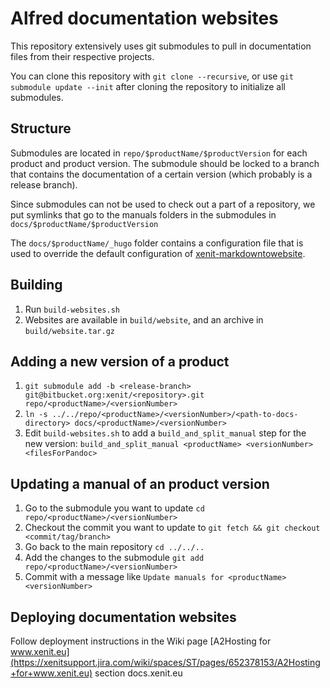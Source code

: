 # Alfred documentation websites

This repository extensively uses git submodules to pull in documentation files from their respective projects.

You can clone this repository with `git clone --recursive`, or use `git submodule update --init` after cloning the repository
to initialize all submodules.

## Structure

Submodules are located in `repo/$productName/$productVersion` for each product and product version.
The submodule should be locked to a branch that contains the documentation of a certain version (which probably is a release branch).

Since submodules can not be used to check out a part of a repository, we put symlinks that go to the manuals folders in the submodules in `docs/$productName/$productVersion`

The `docs/$productName/_hugo` folder contains a configuration file that is used to override the default configuration of [xenit-markdowntowebsite](https://bitbucket.org/xenit/xenit-markdowntowebsite).

## Building

1. Run `build-websites.sh`
2. Websites are available in `build/website`, and an archive in `build/website.tar.gz`

## Adding a new version of a product

1. `git submodule add -b <release-branch> git@bitbucket.org:xenit/<repository>.git repo/<productName>/<versionNumber>`
2. `ln -s ../../repo/<productName>/<versionNumber>/<path-to-docs-directory> docs/<productName>/<versionNumber>`
3. Edit `build-websites.sh` to add a `build_and_split_manual` step for the new version: `build_and_split_manual <productName> <versionNumber> <filesForPandoc>`

## Updating a manual of an product version

1. Go to the submodule you want to update `cd repo/<productName>/<versionNumber>`
2. Checkout the commit you want to update to `git fetch && git checkout <commit/tag/branch>`
3. Go back to the main repository `cd ../../..`
4. Add the changes to the submodule `git add repo/<productName>/<versionNumber>`
5. Commit with a message like `Update manuals for <productName> <versionNumber>`

## Deploying documentation websites

Follow deployment instructions in the Wiki page [A2Hosting for www.xenit.eu](https://xenitsupport.jira.com/wiki/spaces/ST/pages/652378153/A2Hosting+for+www.xenit.eu) section docs.xenit.eu
